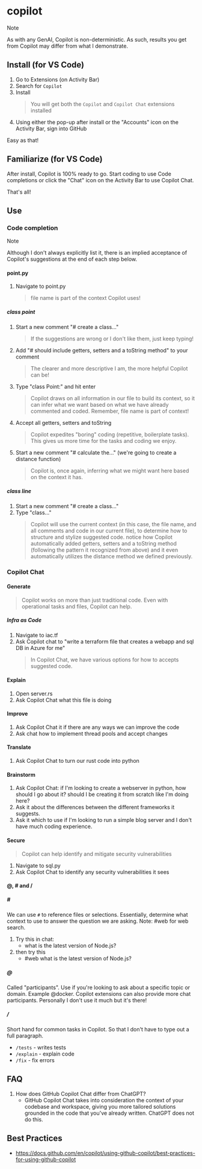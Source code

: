 # copilot

> [!NOTE]
> As with any GenAI, Copilot is non-deterministic. As such, results you get from Copilot may differ from what I demonstrate.

## Install (for VS Code)
1. Go to Extensions (on Activity Bar)
1. Search for `Copilot`
1. Install
    > You will get both the `Copilot` and `Copilot Chat` extensions installed
1. Using either the pop-up after install or the "Accounts" icon on the Activity Bar, sign into GitHub

Easy as that!

## Familiarize (for VS Code)
After install, Copilot is 100% ready to go. Start coding to use Code completions or click the "Chat" icon on the Activity Bar to use Copilot Chat.

That's all!

## Use
### Code completion <!-- 5 min -->
<!--
Hit on:
- context (file name, existing code, etc.)
  - maybe mention what is used as context and what is not
- how to accept suggestions (tab)
- how to flip through suggestions
- encourages commenting
- show generating boiler plate
  - getters and setters etc.
-->

> [!NOTE]
> Although I don't always explicitly list it, there is an implied acceptance of Copilot's suggestions at the end of each step below.


#### point.py
1. Navigate to point.py
    > file name is part of the context Copilot uses!

##### class point
1. Start a new comment "# create a class..."
    > If the suggestions are wrong or I don't like them, just keep typing!
1. Add "# should include getters, setters and a toString method" to your comment
    > The clearer and more descriptive I am, the more helpful Copilot can be!
1. Type "class Point:" and hit enter
    > Copilot draws on all information in our file to build its context, so it can infer what we want based on what we have already commented and coded. Remember, file name is part of context!
1. Accept all getters, setters and toString
    > Copilot expedites "boring" coding (repetitive, boilerplate tasks). This gives us more time for the tasks and coding we enjoy.
1. Start a new comment "# calculate the..." (we're going to create a distance function)
    > Copilot is, once again, inferring what we might want here based on the context it has.

##### class line
1. Start a new comment "# create a class..."
1. Type "class..."
    > Copilot will use the current context (in this case, the file name, and all comments and code in our current file), to determine how to structure and stylize suggested code. notice how Copilot automatically added getters, setters and a toString method (following the pattern it recognized from above) and it even automatically utilizes the distance method we defined previously.

<!-- ##### from direction to development
1. write a new comment "unit test function to verify line.length == point.distance"
1. hit enter and press tab -->

### Copilot Chat <!-- 10 min -->
<!--
Hit on:
- how context differs from Code completions
  - include how once there are prev messages in a hat, those act as context too
- How to accept changes from chat
- /clear and the `+` button
- history of chats
- models drop down +  attach files
- slash commands, and @'s
-->
#### Generate
> Copilot works on more than just traditional code. Even with operational tasks and files, Copilot can help.

##### Infra as Code
1. Navigate to iac.tf
1. Ask Copilot chat to "write a terraform file that creates a webapp and sql DB in Azure for me"
    > In Copilot Chat, we have various options for how to accepts suggested code.

<!-- ##### .github/workflows/main.yml
1. create a file main.yml
1. ask copilot chat to "write me a starter github actions file" -->

#### Explain
1. Open server.rs
1. Ask Copilot Chat what this file is doing <!-- maybe show #file:server.rs here and show just highlighting and open windows -->
#### Improve
1. Ask Copilot Chat it if there are any ways we can improve the code <!-- maybe talk here about how being specific in our prompt will help give more accurate, reliable answers. the less vague our ask, the better --> <!-- ex. how could I improve this file? I want to make this code run as efficiently as possible and I want to follow best practices -->
1. Ask chat how to implement thread pools and accept changes <!-- this is a good time to show the full overwrite, vs copy paste -->

#### Translate
1. Ask Copilot Chat to turn our rust code into python

#### Brainstorm
1. Ask Copilot Chat: if I'm looking to create a webserver in python, how should I go about it? should I be creating it from scratch like I'm doing here?
1. Ask it about the differences between the different frameworks it suggests.
1. Ask it which to use if I'm looking to run a simple blog server and I don't have much coding experience.

#### Secure
> Copilot can help identify and mitigate security vulnerabilities
1. Navigate to sql.py
1. Ask Copilot Chat to identify any security vulnerabilities it sees


#### @, # and / <!-- 5 min -->
##### \#
We can use `#` to reference files or selections. Essentially, determine what context to use to answer the question we are asking. Note: #web for web search.

1. Try this in chat: 
    - what is the latest version of Node.js?
1. then try this
    - #web what is the latest version of Node.js?

##### @
Called "participants". Use if you're looking to ask about a specific topic or domain. Example @docker. Copilot extensions can also provide more chat participants. Personally I don't use it much but it's there!

##### /
Short hand for common tasks in Copilot. So that I don't have to type out a full paragraph.
- `/tests` - writes tests
- `/explain` - explain code
- `/fix` - fix errors

## FAQ
1. How does GitHub Copilot Chat differ from ChatGPT?
    - GitHub Copilot Chat takes into consideration the context of your codebase and workspace, giving you more tailored solutions grounded in the code that you've already written. ChatGPT does not do this.

## Best Practices
- https://docs.github.com/en/copilot/using-github-copilot/best-practices-for-using-github-copilot
